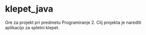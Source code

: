 # klepet_java

Gre za projekt pri predmetu Programiranje 2.
Cilj projekta je narediti aplikacijo za spletni klepet.
